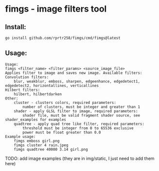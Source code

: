 # fimgs - image filters tool

## Install:
```bash
go install github.com/rprtr258/fimgs/cmd/fimgs@latest
```

## Usage:
```
Usage:
fimgs <filter_name> <filter_params> <source_image_file>
Applies filter to image and saves new image. Available filters:
Convolution filters:
	blur, weakblur, emboss, sharpen, edgeenhance, edgedetect1, edgedetect2, horizontallines, verticallines
Hilbert filters:
	hilbert, hilbertdarken
Other:
	cluster - clusters colors, required parameters:
		number of clusters, must be integer and greater than 1
	shader - apply GLSL filter to image, required parameters:
		shader file, must be valid fragment shader source, see shader_examples for examples
	quadtree - apply quad tree like filter, required parameters:
		threshold must be integer from 0 to 65536 exclusive
		power must be float greater than 0.0
Example usage:
	fimgs emboss girl.png
	fimgs cluster 4 rain.jpeg
	fimgs quadtree 40000 3.14 girl.png
```

TODO: add image examples (they are in img/static, I just need to add them here)
